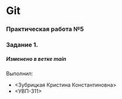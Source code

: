 # Git
### Практическая работа №5 
### Задание 1.
##### Изменено в ветке main
Выполнил:
* <Зубрицкая Кристина Константиновна>
* <УВП-311>
